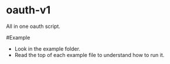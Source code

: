 oauth-v1
========

All in one oauth script.


#Example
- Look in the example folder.
- Read the top of each example file to understand how to run it.